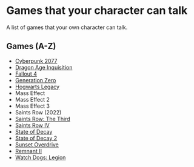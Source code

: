 # Games that your character can talk
A list of games that your own character can talk.

## Games (A-Z)
- [Cyberpunk 2077](https://store.steampowered.com/app/1091500)
- [Dragon Age Inquisition](https://store.steampowered.com/app/1222690)
- [Fallout 4](https://store.steampowered.com/app/377160)
- [Generation Zero](https://store.steampowered.com/app/704270)
- [Hogwarts Legacy](https://store.steampowered.com/app/990080)
- Mass Effect
- Mass Effect 2
- Mass Effect 3
- Saints Row (2022)
- [Saints Row: The Third](https://store.steampowered.com/app/55230)
- [Saints Row IV](https://store.steampowered.com/app/206420)
- [State of Decay](https://store.steampowered.com/app/329430)
- [State of Decay 2](https://store.steampowered.com/app/495420)
- [Sunset Overdrive](https://store.steampowered.com/app/847370)
- [Remnant II](https://store.steampowered.com/app/1282100)
- [Watch Dogs: Legion](https://store.steampowered.com/app/2239550)
